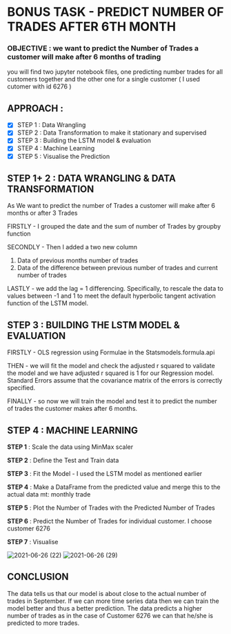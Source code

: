 
# BONUS TASK - PREDICT NUMBER OF TRADES AFTER 6TH MONTH

### OBJECTIVE : we want to predict the Number of Trades a customer will make after 6 months of trading 

you will find two jupyter notebook files, one predicting number trades for all customers together and the other one for a single customer ( I used cutomer with id 6276 )

## APPROACH : 


- [X] STEP 1 : Data Wrangling
- [X] STEP 2 : Data Transformation to make it stationary and supervised
- [X] STEP 3 : Building the LSTM model & evaluation
- [X] STEP 4 : Machine Learning
- [X] STEP 5 : Visualise the Prediction

## STEP 1+ 2 : DATA WRANGLING & DATA TRANSFORMATION

As We want to predict the number of Trades a customer will make after 6 months or after 3 Trades

FIRSTLY -  I grouped the date and the sum of number of Trades by groupby function

SECONDLY - Then I added a two new column

1. Data of previous months number of trades
2. Data of the difference between previous number of trades and current number of trades

LASTLY - we add the lag = 1 differencing. Specifically, to rescale the data to values between -1 and 1 to meet the default hyperbolic tangent activation function of the LSTM model.

## STEP 3 : BUILDING THE LSTM MODEL & EVALUATION

FIRSTLY - OLS regression using Formulae in the Statsmodels.formula.api

THEN -  we will fit the model and check the adjusted r squared to validate the model and we have adjusted r squared is 1 for our Regression model. Standard Errors assume that the covariance matrix of the errors is correctly specified.

FINALLY - so now we will train the model and test it to predict the number of trades the customer makes after 6 months.

## STEP 4 : MACHINE LEARNING

**STEP 1** : Scale the data using MinMax scaler

**STEP 2** : Define the Test and Train data

**STEP 3** : Fit the Model - I used the LSTM model as mentioned earlier

**STEP 4** : Make a DataFrame from the predicted value and merge this to the actual data mt: monthly trade

**STEP 5** : Plot the Number of Trades with the Predicted Number of Trades

**STEP 6** : Predict the Number of Trades for individual customer. I choose customer 6276

**STEP 7** : Visualise

![2021-06-26 (22)](https://user-images.githubusercontent.com/81169091/123558867-edd39780-d798-11eb-9a84-676482590db8.png)
![2021-06-26 (29)](https://user-images.githubusercontent.com/81169091/123558869-f62bd280-d798-11eb-8ab0-f5d68bcdb84c.png)

## CONCLUSION 

The data tells us that our model is about close to the actual number of trades in September. If we can more time series data then we can train the model better and thus a better prediction.
The data predicts a higher number of trades as in the case of Customer 6276 we can that he/she is predicted to more trades.

